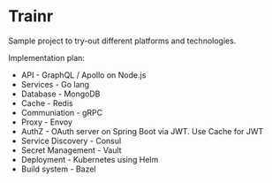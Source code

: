 # Trainr

Sample project to try-out different platforms and technologies.

Implementation plan:
* API - GraphQL / Apollo on Node.js
* Services - Go lang
* Database - MongoDB
* Cache - Redis
* Communiation - gRPC
* Proxy - Envoy
* AuthZ - OAuth server on Spring Boot via JWT. Use Cache for JWT
* Service Discovery - Consul
* Secret Management - Vault
* Deployment - Kubernetes using Helm
* Build system - Bazel